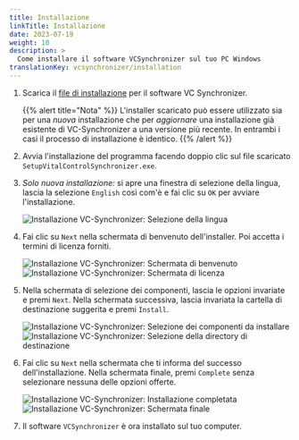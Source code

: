 ```yaml
---
title: Installazione
linkTitle: Installazione
date: 2023-07-19
weight: 10
description: >
  Come installare il software VCSynchronizer sul tuo PC Windows
translationKey: vcsynchronizer/installation  
---
```

1. Scarica il [file di installazione](/download/SetupVitalControlSynchronizer.exe) per il software VC Synchronizer.

   {{% alert title="Nota" %}}
  L'installer scaricato può essere utilizzato sia per una *nuova* installazione che per *aggiornare* una installazione già esistente di VC-Synchronizer a una versione più recente. In entrambi i casi il processo di installazione è identico.
   {{% /alert %}}

2. Avvia l'installazione del programma facendo doppio clic sul file scaricato `SetupVitalControlSynchronizer.exe`.

3. *Solo nuova installazione:* si apre una finestra di selezione della lingua, lascia la selezione `English` così com'è e fai clic su `OK` per avviare l'installazione.

   ![Installazione VC-Synchronizer: Selezione della lingua](../images/installation/lang-select.png "Selezione della lingua")

4. Fai clic su `Next` nella schermata di benvenuto dell'installer. Poi accetta i termini di licenza forniti.

   ![Installazione VC-Synchronizer: Schermata di benvenuto](../images/installation/welcome.png "Schermata di benvenuto") ![Installazione VC-Synchronizer: Schermata di licenza](../images/installation/license.png "Schermata di licenza")

5. Nella schermata di selezione dei componenti, lascia le opzioni invariate e premi `Next`. Nella schermata successiva, lascia invariata la cartella di destinazione suggerita e premi `Install`.

   ![Installazione VC-Synchronizer: Selezione dei componenti da installare](../images/installation/components.png "Selezione dei componenti") ![Installazione VC-Synchronizer: Selezione della directory di destinazione](../images/installation/install-dir.png "Selezione della directory di destinazione")

6. Fai clic su `Next` nella schermata che ti informa del successo dell'installazione. Nella schermata finale, premi `Complete` senza selezionare nessuna delle opzioni offerte.

   ![Installazione VC-Synchronizer: Installazione completata](../images/installation/completed.png "Installazione completata") ![Installazione VC-Synchronizer: Schermata finale](../images/installation/finish.png "Installazione riuscita")


7. Il software `VCSynchronizer` è ora installato sul tuo computer.

